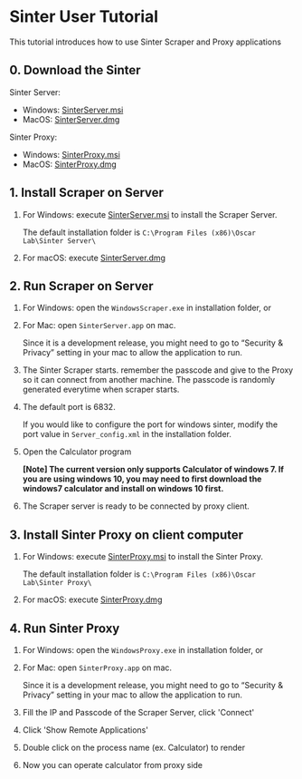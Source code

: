 # Sinter User Tutorial 

This tutorial introduces how to use Sinter Scraper and Proxy applications

## 0. Download the Sinter

Sinter Server: 

- Windows:  [SinterServer.msi](Rel/Latest/Server/SinterServer.msi)
- MacOS:    [SinterServer.dmg](Rel/Latest/Server/SinterServer.dmg)

Sinter Proxy:

- Windows:  [SinterProxy.msi](Rel/Latest/Proxy/SinterProxy.msi)
- MacOS:    [SinterProxy.dmg](Rel/Latest/Proxy/SinterProxy.dmg)


## 1. Install Scraper on Server

1. For Windows: execute [SinterServer.msi](Rel/Latest/Server/SinterServer.msi) to install the Scraper Server.

    The default installation folder is `C:\Program Files (x86)\Oscar Lab\Sinter Server\`

2. For macOS: execute [SinterServer.dmg](Rel/Latest/Server/SinterServer.dmg) 

## 2. Run Scraper on Server

1. For Windows: open the `WindowsScraper.exe` in installation folder, or

2. For Mac: open `SinterServer.app` on mac. 

    Since it is a development release, you might need to go to “Security & Privacy” setting in your mac to allow the application to run.

3. The Sinter Scraper starts. remember the passcode and give to the Proxy so it can connect from another machine. The passcode is randomly generated everytime when scraper starts.

4. The default port is 6832. 

    If you would like to configure the port for windows sinter, modify the port value in `Server_config.xml` in the installation folder.

5. Open the Calculator program

    __[Note] The current version only supports Calculator of windows 7. If you are using windows 10, you may need to first download the windows7 calculator and install on windows 10 first.__

6. The Scraper server is ready to be connected by proxy client. 


## 3. Install Sinter Proxy on client computer

1. For Windows: execute [SinterProxy.msi](Rel/Latest/Proxy/SinterProxy.msi) to install the Sinter Proxy.

    The default installation folder is `C:\Program Files (x86)\Oscar Lab\Sinter Proxy\`

2. For macOS: execute [SinterProxy.dmg](Rel/Latest/Proxy/SinterProxy.dmg)

## 4. Run Sinter Proxy

1. For Windows: open the `WindowsProxy.exe` in installation folder, or

2. For Mac: open `SinterProxy.app` on mac. 

    Since it is a development release, you might need to go to “Security & Privacy” setting in your mac to allow the application to run.

3. Fill the IP and Passcode of the Scraper Server, click 'Connect' 

4. Click 'Show Remote Applications'

5. Double click on the process name (ex. Calculator) to render

6. Now you can operate calculator from proxy side



